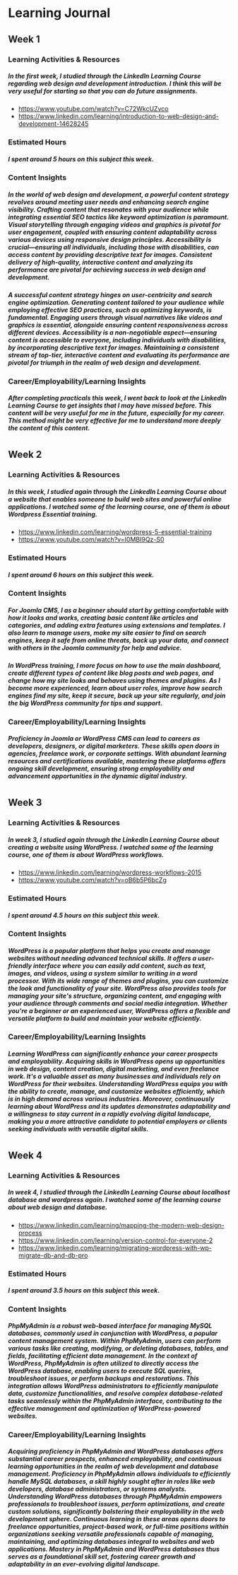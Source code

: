 # Learning Journal
## Week 1
### Learning Activities & Resources
##### In the first week, I studied through the LinkedIn Learning Course regarding web design and development introduction. I think this will be very useful for starting so that you can do future assignments.

- https://www.youtube.com/watch?v=C72WkcUZvco
- https://www.linkedin.com/learning/introduction-to-web-design-and-development-14628245

### Estimated Hours
##### I spent around 5 hours on this subject this week.

### Content Insights
##### In the world of web design and development, a powerful content strategy revolves around meeting user needs and enhancing search engine visibility. Crafting content that resonates with your audience while integrating essential SEO tactics like keyword optimization is paramount. Visual storytelling through engaging videos and graphics is pivotal for user engagement, coupled with ensuring content adaptability across various devices using responsive design principles. Accessibility is crucial—ensuring all individuals, including those with disabilities, can access content by providing descriptive text for images. Consistent delivery of high-quality, interactive content and analyzing its performance are pivotal for achieving success in web design and development.

##### A successful content strategy hinges on user-centricity and search engine optimization. Generating content tailored to your audience while employing effective SEO practices, such as optimizing keywords, is fundamental. Engaging users through visual narratives like videos and graphics is essential, alongside ensuring content responsiveness across different devices. Accessibility is a non-negotiable aspect—ensuring content is accessible to everyone, including individuals with disabilities, by incorporating descriptive text for images. Maintaining a consistent stream of top-tier, interactive content and evaluating its performance are pivotal for triumph in the realm of web design and development.

### Career/Employability/Learning Insights
##### After completing practicals this week, I went back to look at the LinkedIn Learning Course to get insights that I may have missed before. This content will be very useful for me in the future, especially for my career. This method might be very effective for me to understand more deeply the content of this content.

#
## Week 2
### Learning Activities & Resources
##### In this week, I studied again through the LinkedIn Learning Course about a website that enables someone to build web sites and powerful online applications. I watched some of the learning course, one of them is about Wordpress Essential training.

- https://www.linkedin.com/learning/wordpress-5-essential-training
- https://www.youtube.com/watch?v=I0MBI9Qz-S0

### Estimated Hours
##### I spent around 6 hours on this subject this week.

### Content Insights
##### For Joomla CMS, I as a beginner should start by getting comfortable with how it looks and works, creating basic content like articles and categories, and adding extra features using extensions and templates. I also learn to manage users, make my site easier to find on search engines, keep it safe from online threats, back up your data, and connect with others in the Joomla community for help and advice.

##### In WordPress training, I more focus on how to use the main dashboard, create different types of content like blog posts and web pages, and change how my site looks and behaves using themes and plugins. As I become more experienced, learn about user roles, improve how search engines find my site, keep it secure, back up your site regularly, and join the big WordPress community for tips and support.

### Career/Employability/Learning Insights
##### Proficiency in Joomla or WordPress CMS can lead to careers as developers, designers, or digital marketers. These skills open doors in agencies, freelance work, or corporate settings. With abundant learning resources and certifications available, mastering these platforms offers ongoing skill development, ensuring strong employability and advancement opportunities in the dynamic digital industry.

#
## Week 3
### Learning Activities & Resources
##### In week 3, I studied again through the LinkedIn Learning Course about creating a website using WordPress. I watched some of the learning course, one of them is about WordPress workflows.

- https://www.linkedin.com/learning/wordpress-workflows-2015
- https://www.youtube.com/watch?v=oB6b5P6bcZg

### Estimated Hours
##### I spent around 4.5 hours on this subject this week.

### Content Insights
##### WordPress is a popular platform that helps you create and manage websites without needing advanced technical skills. It offers a user-friendly interface where you can easily add content, such as text, images, and videos, using a system similar to writing in a word processor. With its wide range of themes and plugins, you can customize the look and functionality of your site. WordPress also provides tools for managing your site's structure, organizing content, and engaging with your audience through comments and social media integration. Whether you're a beginner or an experienced user, WordPress offers a flexible and versatile platform to build and maintain your website efficiently.

### Career/Employability/Learning Insights
##### Learning WordPress can significantly enhance your career prospects and employability. Acquiring skills in WordPress opens up opportunities in web design, content creation, digital marketing, and even freelance work. It's a valuable asset as many businesses and individuals rely on WordPress for their websites. Understanding WordPress equips you with the ability to create, manage, and customize websites efficiently, which is in high demand across various industries. Moreover, continuously learning about WordPress and its updates demonstrates adaptability and a willingness to stay current in a rapidly evolving digital landscape, making you a more attractive candidate to potential employers or clients seeking individuals with versatile digital skills.

#
## Week 4
### Learning Activities & Resources
##### In week 4, I studied through the LinkedIn Learning Course about localhost database and wordpress again. I watched some of the learning course about web design and database.
- https://www.linkedin.com/learning/mapping-the-modern-web-design-process
- https://www.linkedin.com/learning/version-control-for-everyone-2
- https://www.linkedin.com/learning/migrating-wordpress-with-wp-migrate-db-and-db-pro

### Estimated Hours
##### I spent around 3.5 hours on this subject this week.

### Content Insights
##### PhpMyAdmin is a robust web-based interface for managing MySQL databases, commonly used in conjunction with WordPress, a popular content management system. Within PhpMyAdmin, users can perform various tasks like creating, modifying, or deleting databases, tables, and fields, facilitating efficient data management. In the context of WordPress, PhpMyAdmin is often utilized to directly access the WordPress database, enabling users to execute SQL queries, troubleshoot issues, or perform backups and restorations. This integration allows WordPress administrators to efficiently manipulate data, customize functionalities, and resolve complex database-related tasks seamlessly within the PhpMyAdmin interface, contributing to the effective management and optimization of WordPress-powered websites.

### Career/Employability/Learning Insights
##### Acquiring proficiency in PhpMyAdmin and WordPress databases offers substantial career prospects, enhanced employability, and continuous learning opportunities in the realm of web development and database management. Proficiency in PhpMyAdmin allows individuals to efficiently handle MySQL databases, a skill highly sought after in roles like web developers, database administrators, or systems analysts. Understanding WordPress databases through PhpMyAdmin empowers professionals to troubleshoot issues, perform optimizations, and create custom solutions, significantly bolstering their employability in the web development sphere. Continuous learning in these areas opens doors to freelance opportunities, project-based work, or full-time positions within organizations seeking versatile professionals capable of managing, maintaining, and optimizing databases integral to websites and web applications. Mastery in PhpMyAdmin and WordPress databases thus serves as a foundational skill set, fostering career growth and adaptability in an ever-evolving digital landscape.

